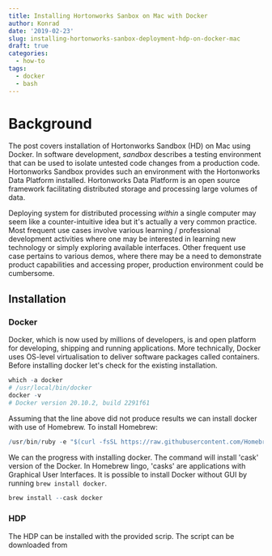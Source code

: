 ```yaml
---
title: Installing Hortonworks Sanbox on Mac with Docker
author: Konrad
date: '2019-02-23'
slug: installing-hortonworks-sanbox-deployment-hdp-on-docker-mac
draft: true
categories:
  - how-to
tags:
  - docker
  - bash
---
```


# Background

The post covers installation of Hortonworks Sandbox (HD) on Mac using Docker. In software development, *sandbox* describes a testing environment that can be used to isolate untested code changes from a production code. Hortonworks Sandbox provides such an environment with the Hortonworks Data Platform installed. Hortonworks Data Platform is an open source framework facilitating distributed storage and processing large volumes of data.

Deploying system for distributed processing *within* a single computer may seem like a counter-intuitive idea but it's actually a very common practice. Most frequent use cases involve various learning / professional development activities where one may be interested in learning new technology or simply exploring available interfaces. Other frequent use case pertains to various demos, where there may be a need to demonstrate product capabilities and accessing proper, production environment could be cumbersome.

## Installation

### Docker

Docker, which is now used by millions of developers, is and open platform for developing, shipping and running applications. More technically, Docker uses OS-level virtualisation to deliver software packages called containers. Before installing docker let's check for the existing installation.


``` r
which -a docker
# /usr/local/bin/docker
docker -v
# Docker version 20.10.2, build 2291f61
```

Assuming that the line above did not produce results we can install docker with use of Homebrew. To install Homebrew:


``` r
/usr/bin/ruby -e "$(curl -fsSL https://raw.githubusercontent.com/Homebrew/install/master/install)"
```

We can the progress with installing docker. The command will install 'cask' version of the Docker. In Homebrew lingo, 'casks' are applications with Graphical User Interfaces. It is possible to install Docker without GUI by running `brew install docker`.


``` r
brew install --cask docker
```

### HDP

The HDP can be installed with the provided scrip. The script can be downloaded from 

